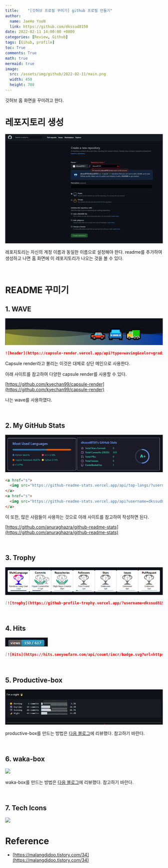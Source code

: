 ```yaml
---
title:    "[깃허브 프로필 꾸미기] github 프로필 만들기"
author:
  name: JaeHo YooN
  link: https://github.com/dkssud8150
date: 2022-02-11 14:00:00 +0800
categories: [Review, Github]
tags: [Gihub, profile]
toc: True
comments: True
math: true
mermaid: true
image:
  src: /assets/img/github/2022-02-11/main.png
  width: 450
  height: 700
---
```


깃허브 홈 화면을 꾸미려고 한다. 

# 레포지토리 생성

<img src="/assets/img/github/2022-02-11/mkre.png">

레포지토리는 자신의 계정 이름과 동일한 이름으로 설정해야 한다. readme를 추가하여 생성하고 나면 홈 화면에 이 레포지토리가 나오는 것을 볼 수 있다.

<br>

# README 꾸미기

## 1. WAVE

<img src="/assets/img/github/2022-02-11/wave.png">

```markdown
![header](https://capsule-render.vercel.app/api?type=waving&color=gradient&height=120&animation=fadeIn&section=footer&text=🚗🚘🚛&fontAlign=70)
```

Capsule render라고 불리는 이것은 대체로 상단 메인으로 사용한다.

아래 사이트를 참고하여 다양한 capsule render를 사용할 수 있다.

[https://github.com/kyechan99/capsule-render](https://github.com/kyechan99/capsule-render)

나는 wave를 사용하였다.

<br>

## 2. My GitHub Stats

<img src="/assets/img/github/2022-02-11/stats.png">

```markdown
<a href="s">
  <img src="https://github-readme-stats.vercel.app/api/top-langs/?username=dkssud8150&exclude_repo=dkssud8150.github.io&layout=compact&theme=tokyonight" />
</a>
<a href="s">
  <img src="https://github-readme-stats.vercel.app/api?username=dkssud8150&theme=tokyonight&show_icons=true" width="42%" />
</a>
```

이 또한, 많은 사람들이 사용하는 것으로 아래 사이트를 참고하여 작성하면 된다.

[https://github.com/anuraghazra/github-readme-stats](https://github.com/anuraghazra/github-readme-stats)

<br>

## 3. Trophy

<img src="/assets/img/github/2022-02-11/trophy.png">

```markdown
[![trophy](https://github-profile-trophy.vercel.app/?username=dkssud8150&theme=flat&column=7)](https://github.com/dkssud8150/)
```

<br>

## 4. Hits

<img src="/assets/img/github/2022-02-11/hits.png">

```markdown
[![Hits](https://hits.seeyoufarm.com/api/count/incr/badge.svg?url=https%3A%2F%2Fgithub.com%2Fdkssud8150%2F&count_bg=%232AB4E5D6&title_bg=%23555555&icon=&icon_color=%23E7E7E7&title=views&edge_flat=false)](https://hits.seeyoufarm.com)
```

<br>

## 5. Productive-box

<img src="/assets/img/github/2022-02-12/product.png">

productive-box를 만드는 방법은 [다음 블로그](https://dkssud8150.github.io/posts/product/)에 리뷰했다. 참고하기 바란다.

<br>

## 6. waka-box

<img src="/assets/img/github/2022-02-12/waka.png">

waka-box를 만드는 방법은 [다음 블로그](https://dkssud8150.github.io/posts/waka/)에 리뷰했다. 참고하기 바란다.

<br>

## 7. Tech Icons

<img src="/assets/img/github/2022-02-12/icon.png">



<br>

# Reference
* [https://malangdidoo.tistory.com/34](https://malangdidoo.tistory.com/34)